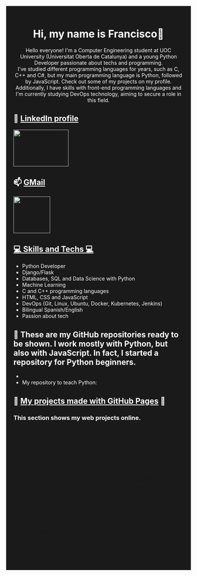<div style="background-color: #1a1a1a; color: white; padding: 20px;">
<div align="center">
    <h1>Hi, my name is Francisco👋</h1>
    <p>
        Hello everyone! I'm a Computer Engineering student at UOC University (Universitat Oberta de Catalunya) and a young Python Developer passionate about techs and programming.<br>
        I've studied different programming languages for years, such as C, C++ and C#, but my main programming language is Python, followed by JavaScript. Check out some of my projects on my profile.<br>
        Additionally, I have skills with front-end programming languages and I'm currently studying DevOps technology, aiming to secure a role in this field.
    </p>
</div>

<!-- Contact Links -->
<h2>🔗 <ins>LinkedIn profile</ins></h2>
<p>
    <a href="https://www.linkedin.com/in/francisco-m-sirvent-candea-68749719b">
        <img src="https://logosmarcas.net/wp-content/uploads/2020/04/Linkedin-Logo.png" alt="LinkedIn profile" width="150" height="100">
    </a>
</p>

<h2>📫 <ins>GMail</ins></h2>
<p>
    <a href="mailto:fsirventcandea@gmail.com">
        <img src="https://th.bing.com/th/id/R.ae1fbd64a793791023ce79747500f709?rik=z%2bHyd97vQbPpFA&pid=ImgRaw&r=0" alt="GMail" width="100" height="100">
    </a>
</p>

<!-- Skills Section -->
<h2><ins>💻 Skills and Techs 💻</ins></h2>
<ul>
    <li>Python Developer</li>
    <li>Django/Flask</li>
    <li>Databases, SQL and Data Science with Python</li>
    <li>Machine Learning</li>
    <li>C and C++ programming languages</li>
    <li>HTML, CSS and JavaScript</li>
    <li>DevOps (Git, Linux, Ubuntu, Docker, Kubernetes, Jenkins)</li>
    <li>Bilingual Spanish/English</li>
    <li>Passion about tech</li>
</ul>

<!-- GitHub Repositories Section -->
<h2>👷 These are my GitHub repositories ready to be shown. I work mostly with Python, but also with JavaScript. In fact, I started a repository for Python beginners.</h2>
<ul>
    <li><a href="https://github.com/fransirvent1994/VisibleProjects">My Visible Projects</a></li>
    <li>My repository to teach Python: <a href="https://github.com/fransirvent1994/Python-Basics">Python Basics</a></li>
</ul>

<!-- GitHub Pages Projects -->
<h2>🔨 <ins>My projects made with GitHub Pages</ins> 🔨</h2>
<h3>This section shows my web projects online.</h3>

<table>
    <td width="50%">
    <h2><b><u>Games🎮</u></b></h2>
    <li><a href="https://fransirvent1994.github.io/Games/Game-LizSpock/LizSpockGame">Rock, papers, scissors, lizard, Spock Game</a></li>
    <p>This is a game based on the popular TV show "Big Bang Theory", which extends the classic "rock, paper, scissors" game.</p>

<h2><b><u>Utilities</u></b></h2>
<li><a href="https://fransirvent1994.github.io/Utilities/Calculator">Calculator</a></li>
<p>An advanced calculator.</p>
</td>
</div>
